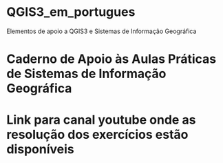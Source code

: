 # QGIS3_em_portugues
Elementos de apoio a QGIS3 e Sistemas de Informação Geográfica

# Caderno de Apoio às Aulas Práticas de Sistemas de Informação Geográfica

# Link para canal youtube onde as resolução dos exercícios estão disponíveis
